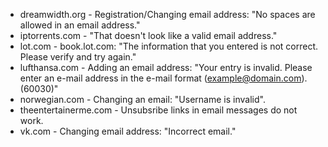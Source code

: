 * dreamwidth.org - Registration/Changing email address: "No spaces are allowed in an email address."
* iptorrents.com - "That doesn't look like a valid email address."
* lot.com - book.lot.com: "The information that you entered is not correct. Please verify and try again."
* lufthansa.com - Adding an email address: "Your entry is invalid. Please enter an e-mail address in the e-mail format (example@domain.com). (60030)"
* norwegian.com - Changing an email: "Username is invalid".
* theentertainerme.com - Unsubsribe links in email messages do not work.
* vk.com - Changing email address: "Incorrect email."

